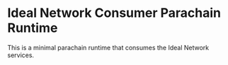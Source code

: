 # Ideal Network Consumer Parachain Runtime

This is a minimal parachain runtime that consumes the Ideal Network services.
